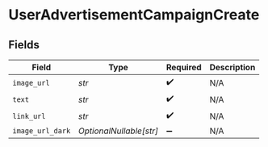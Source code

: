 # UserAdvertisementCampaignCreate


## Fields

| Field                   | Type                    | Required                | Description             |
| ----------------------- | ----------------------- | ----------------------- | ----------------------- |
| `image_url`             | *str*                   | :heavy_check_mark:      | N/A                     |
| `text`                  | *str*                   | :heavy_check_mark:      | N/A                     |
| `link_url`              | *str*                   | :heavy_check_mark:      | N/A                     |
| `image_url_dark`        | *OptionalNullable[str]* | :heavy_minus_sign:      | N/A                     |